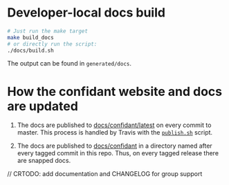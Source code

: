 # Developer-local docs build

```bash
# Just run the make target
make build_docs
# or directly run the script:
./docs/build.sh
```

The output can be found in `generated/docs`.

# How the confidant website and docs are updated

1. The docs are published to [docs/confidant/latest](https://github.com/lyft/confidant.github.io/tree/master/docs/confidant/latest)
   on every commit to master. This process is handled by Travis with the
  [`publish.sh`](https://github.com/lyft/confidant/blob/master/docs/publish.sh) script.

2. The docs are published to [docs/confidant](https://github.com/lyft/confidant.github.io/tree/master/docs/confidant)
   in a directory named after every tagged commit in this repo. Thus, on every tagged release there
   are snapped docs.

// CRTODO: add documentation and CHANGELOG for group support

